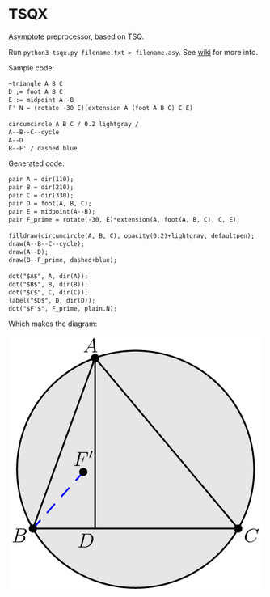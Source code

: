 # TSQX

[Asymptote](https://www.artofproblemsolving.com/wiki/index.php/Asymptote_(Vector_Graphics_Language)) preprocessor, based on [TSQ](https://github.com/vEnhance/dotfiles/blob/main/py-scripts/tsq.py).

Run `python3 tsqx.py filename.txt > filename.asy`. See [wiki](https://github.com/cjquines/tsqx/wiki/Documentation) for more info.

Sample code:

```
~triangle A B C
D ;= foot A B C
E := midpoint A--B
F' N = (rotate -30 E)(extension A (foot A B C) C E)

circumcircle A B C / 0.2 lightgray /
A--B--C--cycle
A--D
B--F' / dashed blue
```

Generated code:

```
pair A = dir(110);
pair B = dir(210);
pair C = dir(330);
pair D = foot(A, B, C);
pair E = midpoint(A--B);
pair F_prime = rotate(-30, E)*extension(A, foot(A, B, C), C, E);

filldraw(circumcircle(A, B, C), opacity(0.2)+lightgray, defaultpen);
draw(A--B--C--cycle);
draw(A--D);
draw(B--F_prime, dashed+blue);

dot("$A$", A, dir(A));
dot("$B$", B, dir(B));
dot("$C$", C, dir(C));
label("$D$", D, dir(D));
dot("$F'$", F_prime, plain.N);
```

Which makes the diagram:

![Diagram](sample.png)
